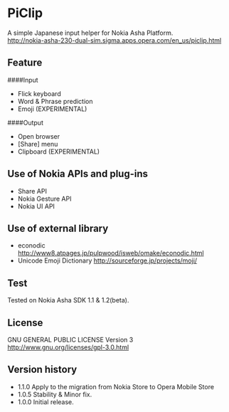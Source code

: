 PiClip
======

A simple Japanese input helper for Nokia Asha Platform.   
http://nokia-asha-230-dual-sim.sigma.apps.opera.com/en_us/piclip.html

Feature
----------

####Input
* Flick keyboard
* Word & Phrase prediction
* Emoji (EXPERIMENTAL)

####Output
* Open browser
* [Share] menu
* Clipboard (EXPERIMENTAL)

Use of Nokia APIs and plug-ins
--------------------
* Share API
* Nokia Gesture API
* Nokia UI API

Use of external library
--------------------------
* econodic http://www8.atpages.jp/pulpwood/isweb/omake/econodic.html
* Unicode Emoji Dictionary http://sourceforge.jp/projects/moji/

Test
-------
Tested on Nokia Asha SDK 1.1 & 1.2(beta).

License
----------
GNU GENERAL PUBLIC LICENSE Version 3
http://www.gnu.org/licenses/gpl-3.0.html

Version history
------------------
* 1.1.0 Apply to the migration from Nokia Store to Opera Mobile Store
* 1.0.5 Stability & Minor fix.
* 1.0.0 Initial release.
